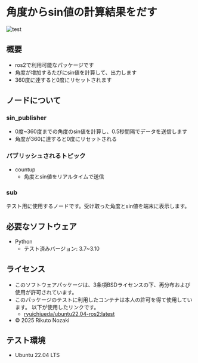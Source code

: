 # 角度からsin値の計算結果をだす
![test](https://github.com/nozakirikuto2/robosys2024/actions/workflows/test.yml/badge.svg)

## 概要

- ros2で利用可能なパッケージです
- 角度が増加するたびにsin値を計算して、出力します
- 360度に達すると0度にリセットされます

## ノードについて
### sin_publisher

- 0度~360度までの角度のsin値を計算し、0.5秒間隔でデータを送信します
- 角度が360に達すると0度にリセットされる

### パブリッシュされるトピック

- countup
   - 角度とsin値をリアルタイムで送信

### sub

テスト用に使用するノードです。受け取った角度とsin値を端末に表示します。

## 必要なソフトウェア

- Python
   - テスト済みバージョン: 3.7~3.10

## ライセンス

- このソフトウェアパッケージは、3条項BSDライセンスの下、再分布および使用が許可されています。
- このパッケージのテストに利用したコンテナは本人の許可を得て使用しています。
以下が使用したリンクです。
   - [ryuichiueda/ubuntu22.04-ros2:latest](https://hub.docker.com/repository/docker/ryuichiueda/ubuntu22.04-ros2)
- © 2025 Rikuto Nozaki

## テスト環境

-  Ubuntu 22.04 LTS
